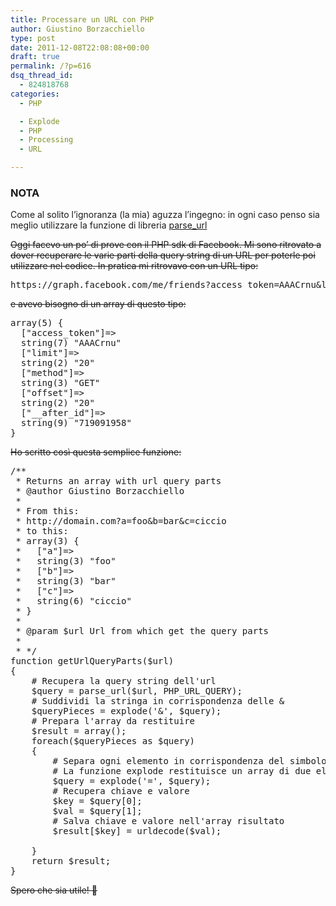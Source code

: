 ```yaml
---
title: Processare un URL con PHP
author: Giustino Borzacchiello
type: post
date: 2011-12-08T22:08:08+00:00
draft: true
permalink: /?p=616
dsq_thread_id:
  - 824818768
categories:
  - PHP

  - Explode
  - PHP
  - Processing
  - URL

---
```

### NOTA

Come al solito l&#8217;ignoranza (la mia) aguzza l&#8217;ingegno: in ogni caso penso sia meglio utilizzare la funzione di libreria [parse_url][1]

<del datetime="2012-03-26T21:38:14+00:00">Oggi facevo un po&#8217; di prove con il PHP sdk di Facebook. Mi sono ritrovato a dover recuperare le varie parti della query string di un URL per poterle poi utilizzare nel codice. In pratica mi ritrovavo con un URL tipo:</del>

<pre class="prettyprint">https://graph.facebook.com/me/friends?access_token=AAACrnu&limit=20&method=GET&offset=20&__after_id=719091958 
</pre>

<del datetime="2012-03-26T21:38:50+00:00">e avevo bisogno di un array di questo tipo:</del>

<pre class="prettyprint">array(5) {
  ["access_token"]=>
  string(7) "AAACrnu"
  ["limit"]=>
  string(2) "20"
  ["method"]=>
  string(3) "GET"
  ["offset"]=>
  string(2) "20"
  ["__after_id"]=>
  string(9) "719091958"
}
</pre>

<del datetime="2012-03-26T21:38:50+00:00">Ho scritto così questa semplice funzione:</del>

<pre class="prettyprint">/**
 * Returns an array with url query parts
 * @author Giustino Borzacchiello 
 *
 * From this:
 * http://domain.com?a=foo&b=bar&c=ciccio
 * to this:
 * array(3) {
 *   ["a"]=>
 *   string(3) "foo"
 *   ["b"]=>
 *   string(3) "bar"
 *   ["c"]=>
 *   string(6) "ciccio"
 * }
 *
 * @param $url Url from which get the query parts
 * 
 * */
function getUrlQueryParts($url)
{
    # Recupera la query string dell'url
    $query = parse_url($url, PHP_URL_QUERY);
    # Suddividi la stringa in corrispondenza delle &
    $queryPieces = explode('&', $query);
    # Prepara l'array da restituire
    $result = array();
    foreach($queryPieces as $query)
    {
        # Separa ogni elemento in corrispondenza del simbolo =
        # La funzione explode restituisce un array di due elementi
        $query = explode('=', $query);
        # Recupera chiave e valore
        $key = $query[0];
        $val = $query[1];
        # Salva chiave e valore nell'array risultato
        $result[$key] = urldecode($val);

    }
    return $result;
}          
</pre>

<del datetime="2012-03-26T21:38:50+00:00">Spero che sia utile! 🙂</del>

 [1]: http://it.php.net/manual/en/function.parse-url.php